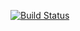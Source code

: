 [![Build Status](https://travis-ci.org/BrendonHo/Project110Lab5.svg?branch=master)](https://travis-ci.org/BrendonHo/Project110Lab5)
